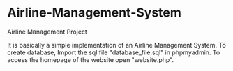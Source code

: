 # Airline-Management-System
Airline Management Project

It is basically a simple implementation of an Airline Management System. 
To create database, Import the sql file "database_file.sql" in phpmyadmin.
To access the homepage of the website open "website.php".

